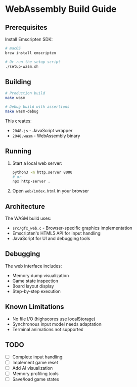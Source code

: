 # WebAssembly Build Guide

## Prerequisites

Install Emscripten SDK:

```bash
# macOS
brew install emscripten

# Or run the setup script
./setup-wasm.sh
```

## Building

```bash
# Production build
make wasm

# Debug build with assertions
make wasm-debug
```

This creates:
- `2048.js` - JavaScript wrapper
- `2048.wasm` - WebAssembly binary

## Running

1. Start a local web server:
   ```bash
   python3 -m http.server 8000
   # or
   npx http-server .
   ```

2. Open `web/index.html` in your browser

## Architecture

The WASM build uses:
- `src/gfx_web.c` - Browser-specific graphics implementation
- Emscripten's HTML5 API for input handling
- JavaScript for UI and debugging tools

## Debugging

The web interface includes:
- Memory dump visualization
- Game state inspection
- Board layout display
- Step-by-step execution

## Known Limitations

- No file I/O (highscores use localStorage)
- Synchronous input model needs adaptation
- Terminal animations not supported

## TODO

- [ ] Complete input handling
- [ ] Implement game reset
- [ ] Add AI visualization
- [ ] Memory profiling tools
- [ ] Save/load game states